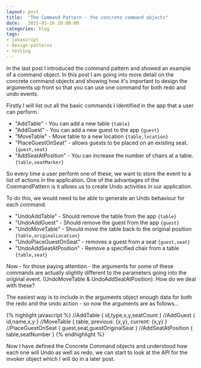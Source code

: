 ```yaml
---
layout: post
title:  "The Command Pattern - the concrete command objects"
date:   2015-03-16 20:00:00
categories: blog
tags: 
- javascript
- design-patterns
- testing
---
```

In the last post I introduced the command pattern and showed an example of a command object. In this post I am going into more detail on the concrete command objects and showing how it's important to design the arguments up front so that you can use one command for both redo and undo events.

Firstly I will list out all the basic commands I identified in the app that a user can perform.

- "AddTable" - You can add a new table <code>{table}</code>
- "AddGuest" - You can add a new guest to the app <code>{guest}</code>
- "MoveTable" - Move table to a new location <code>{table,location}</code>
- "PlaceGuestOnSeat" - allows guests to be placed on an existing seat. <code>{guest,seat}</code>
- "AddSeatAtPosition" - You can increase the number of chairs at a table. <code>{table,seatMarker}</code>

So every time a user perform one of these, we want to store the event to a list of actions in the application. One of the advantages of the CommandPattern is it allows us to create Undo activities in our application.

To do this, we would need to be able to generate an Undo behaviour for each command.

- "UndoAddTable" - Should remove the table from the app <code>{table}</code>
- "UndoAddGuest" - Should remove the guest from the app <code>{guest}</code>
- "UndoMoveTable" - Should move the table back to the original position <code>{table,originalLocation}</code>
- "UndoPlaceGuestOnSeat" - removes a guest from a seat <code>{guest,seat}</code>
- "UndoAddSeatAtPosition" - Remove a specified chair from a table <code>{table,seat}</code>

Now - for those paying attention - the arguments for some of these commands are actually slightly different to the parameters going into the original event. (UndoMoveTable & UndoAddSeatAtPosition). How do we deal with these?

The easiest way is to include in the arguments object enough data for both the redo and the undo action - so now the arguments are as follows...


{% highlight javascript %}
//AddTable
{
    id,type,x,y,seatCount
}
//AddGuest
{
    id,name,x,y
}
//MoveTable
{
    table,
    previous: {x,y},
    current: {x,y}
}
//PlaceGuestOnSeat
{
    guest,seat,guestOriginalSeat
}
//AddSeatAtPosition
{
    table,seatNumber
}
{% endhighlight %}

Now I have defined the Concrete Command objects and understood how each one will Undo as well as redo, we can start to look at the API for the invoker object which I will do in a later post.
